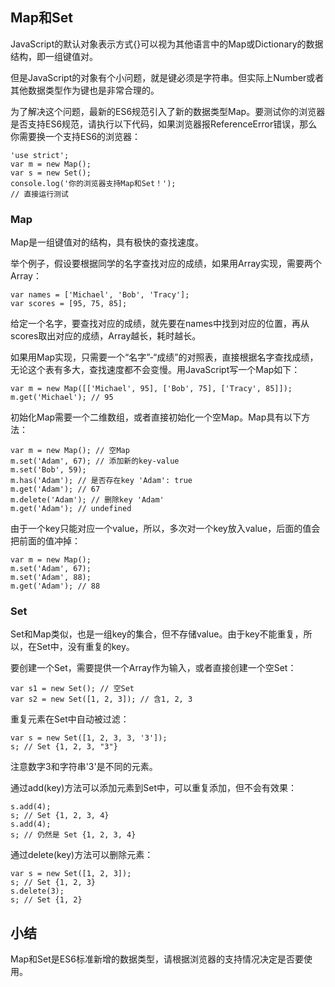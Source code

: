 ## Map和Set

JavaScript的默认对象表示方式{}可以视为其他语言中的Map或Dictionary的数据结构，即一组键值对。

但是JavaScript的对象有个小问题，就是键必须是字符串。但实际上Number或者其他数据类型作为键也是非常合理的。

为了解决这个问题，最新的ES6规范引入了新的数据类型Map。要测试你的浏览器是否支持ES6规范，请执行以下代码，如果浏览器报ReferenceError错误，那么你需要换一个支持ES6的浏览器：
```
'use strict';
var m = new Map();
var s = new Set();
console.log('你的浏览器支持Map和Set！');
// 直接运行测试
```
 
### Map
Map是一组键值对的结构，具有极快的查找速度。

举个例子，假设要根据同学的名字查找对应的成绩，如果用Array实现，需要两个Array：
```
var names = ['Michael', 'Bob', 'Tracy'];
var scores = [95, 75, 85];
```
给定一个名字，要查找对应的成绩，就先要在names中找到对应的位置，再从scores取出对应的成绩，Array越长，耗时越长。

如果用Map实现，只需要一个“名字”-“成绩”的对照表，直接根据名字查找成绩，无论这个表有多大，查找速度都不会变慢。用JavaScript写一个Map如下：
```
var m = new Map([['Michael', 95], ['Bob', 75], ['Tracy', 85]]);
m.get('Michael'); // 95
```
初始化Map需要一个二维数组，或者直接初始化一个空Map。Map具有以下方法：
```
var m = new Map(); // 空Map
m.set('Adam', 67); // 添加新的key-value
m.set('Bob', 59);
m.has('Adam'); // 是否存在key 'Adam': true
m.get('Adam'); // 67
m.delete('Adam'); // 删除key 'Adam'
m.get('Adam'); // undefined
```
由于一个key只能对应一个value，所以，多次对一个key放入value，后面的值会把前面的值冲掉：
```
var m = new Map();
m.set('Adam', 67);
m.set('Adam', 88);
m.get('Adam'); // 88
```
### Set
Set和Map类似，也是一组key的集合，但不存储value。由于key不能重复，所以，在Set中，没有重复的key。

要创建一个Set，需要提供一个Array作为输入，或者直接创建一个空Set：
```
var s1 = new Set(); // 空Set
var s2 = new Set([1, 2, 3]); // 含1, 2, 3
```
重复元素在Set中自动被过滤：
```
var s = new Set([1, 2, 3, 3, '3']);
s; // Set {1, 2, 3, "3"}
```
注意数字3和字符串'3'是不同的元素。

通过add(key)方法可以添加元素到Set中，可以重复添加，但不会有效果：
```
s.add(4);
s; // Set {1, 2, 3, 4}
s.add(4);
s; // 仍然是 Set {1, 2, 3, 4}
```
通过delete(key)方法可以删除元素：
```
var s = new Set([1, 2, 3]);
s; // Set {1, 2, 3}
s.delete(3);
s; // Set {1, 2}
```
## 小结
Map和Set是ES6标准新增的数据类型，请根据浏览器的支持情况决定是否要使用。